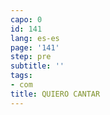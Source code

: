 ```yaml
---
capo: 0
id: 141
lang: es-es
page: '141'
step: pre
subtitle: ''
tags:
- com
title: QUIERO CANTAR
---
```

